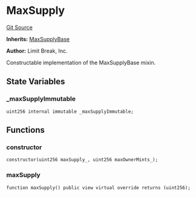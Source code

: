 # MaxSupply
[Git Source](https://github.com/zanzai-dev/creator-token-standards/blob/e3ca932d2edc594487078ba2c4da4e803f84d6a3/src/minting/MaxSupply.sol)

**Inherits:**
[MaxSupplyBase](/src/minting/MaxSupply.sol/abstract.MaxSupplyBase.md)

**Author:**
Limit Break, Inc.

Constructable implementation of the MaxSupplyBase mixin.


## State Variables
### _maxSupplyImmutable

```solidity
uint256 internal immutable _maxSupplyImmutable;
```


## Functions
### constructor


```solidity
constructor(uint256 maxSupply_, uint256 maxOwnerMints_);
```

### maxSupply


```solidity
function maxSupply() public view virtual override returns (uint256);
```

